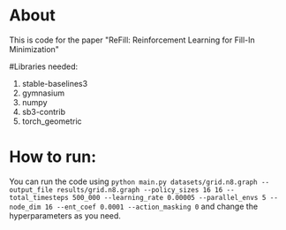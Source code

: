 # About

This is code for the paper "ReFill: Reinforcement Learning for Fill-In Minimization"

#Libraries needed:
1) stable-baselines3
2) gymnasium
3) numpy
4) sb3-contrib
5) torch_geometric

# How to run:

You can run the code using ``python main.py datasets/grid.n8.graph --output_file results/grid.n8.graph --policy_sizes 16 16 --total_timesteps 500_000 --learning_rate 0.00005 --parallel_envs 5 --node_dim 16 --ent_coef 0.0001 --action_masking 0`` and change the hyperparameters as you need. 
